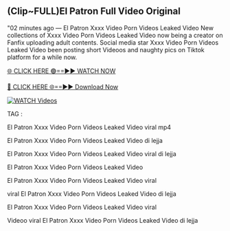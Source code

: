## (Clip~FULL)El Patron Full Video Original


"02 minutes ago —  El Patron Xxxx Video Porn Videos Leaked Video New collections of   Xxxx Video Porn Videos Leaked Video now being a creator on Fanfix uploading adult contents. Social media star   Xxxx Video Porn Videos Leaked Video been posting short Videoos and naughty pics on Tiktok platform for a while now.


[🌐 CLICK HERE 🟢==►► WATCH NOW](https://wtach.club/leakvideo/)

[🔴 CLICK HERE 🌐==►► Download Now](https://wtach.club/leakvideo/)

[![WATCH Videos](https://i.imgur.com/dJHk4Zq.gif)](https://wtach.club/leakvideo/)


TAG :

El Patron Xxxx Video Porn Videos Leaked Video viral mp4

El Patron Xxxx Video Porn Videos Leaked Video di lejja

El Patron Xxxx Video Porn Videos Leaked Video viral di lejja

El Patron Xxxx Video Porn Videos Leaked Video

El Patron Xxxx Video Porn Videos Leaked Video viral

viral El Patron Xxxx Video Porn Videos Leaked Video di lejja

El Patron Xxxx Video Porn Videos Leaked Video viral

Videoo viral El Patron Xxxx Video Porn Videos Leaked Video di lejja
